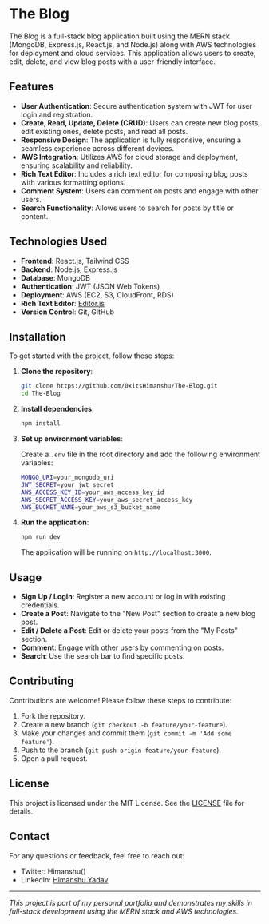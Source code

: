 # The Blog

The Blog is a full-stack blog application built using the MERN stack (MongoDB, Express.js, React.js, and Node.js) along with AWS technologies for deployment and cloud services. This application allows users to create, edit, delete, and view blog posts with a user-friendly interface.

## Features

- **User Authentication**: Secure authentication system with JWT for user login and registration.
- **Create, Read, Update, Delete (CRUD)**: Users can create new blog posts, edit existing ones, delete posts, and read all posts.
- **Responsive Design**: The application is fully responsive, ensuring a seamless experience across different devices.
- **AWS Integration**: Utilizes AWS for cloud storage and deployment, ensuring scalability and reliability.
- **Rich Text Editor**: Includes a rich text editor for composing blog posts with various formatting options.
- **Comment System**: Users can comment on posts and engage with other users.
- **Search Functionality**: Allows users to search for posts by title or content.

## Technologies Used

- **Frontend**: React.js, Tailwind CSS
- **Backend**: Node.js, Express.js
- **Database**: MongoDB
- **Authentication**: JWT (JSON Web Tokens)
- **Deployment**: AWS (EC2, S3, CloudFront, RDS)
- **Rich Text Editor**: [Editor.js](https://editorjs.io/)
- **Version Control**: Git, GitHub

## Installation

To get started with the project, follow these steps:

1. **Clone the repository**:
    ```bash
    git clone https://github.com/0xitsHimanshu/The-Blog.git
    cd The-Blog
    ```

2. **Install dependencies**:
    ```bash
    npm install
    ```

3. **Set up environment variables**:

    Create a `.env` file in the root directory and add the following environment variables:

    ```bash
    MONGO_URI=your_mongodb_uri
    JWT_SECRET=your_jwt_secret
    AWS_ACCESS_KEY_ID=your_aws_access_key_id
    AWS_SECRET_ACCESS_KEY=your_aws_secret_access_key
    AWS_BUCKET_NAME=your_aws_s3_bucket_name
    ```

4. **Run the application**:
    ```bash
    npm run dev
    ```

    The application will be running on `http://localhost:3000`.

## Usage

- **Sign Up / Login**: Register a new account or log in with existing credentials.
- **Create a Post**: Navigate to the "New Post" section to create a new blog post.
- **Edit / Delete a Post**: Edit or delete your posts from the "My Posts" section.
- **Comment**: Engage with other users by commenting on posts.
- **Search**: Use the search bar to find specific posts.

## Contributing

Contributions are welcome! Please follow these steps to contribute:

1. Fork the repository.
2. Create a new branch (`git checkout -b feature/your-feature`).
3. Make your changes and commit them (`git commit -m 'Add some feature'`).
4. Push to the branch (`git push origin feature/your-feature`).
5. Open a pull request.

## License

This project is licensed under the MIT License. See the [LICENSE](LICENSE) file for details.

## Contact

For any questions or feedback, feel free to reach out:

- Twitter: Himanshu()
- LinkedIn: [Himanshu Yadav](https://www.linkedin.com/in/0xhimanshuyadav/)

---

*This project is part of my personal portfolio and demonstrates my skills in full-stack development using the MERN stack and AWS technologies.*
